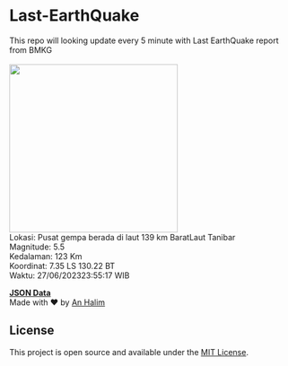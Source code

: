 # Last-EarthQuake
This repo will looking update every 5 minute with Last EarthQuake report from BMKG
<br>
<br>
<img src="https://static.bmkg.go.id/20230627235517.mmi.jpg" width="300"/>
<br>
Lokasi: Pusat gempa berada di laut 139 km BaratLaut Tanibar <br>
Magnitude: 5.5 <br>
Kedalaman: 123 Km <br>
Koordinat: 7.35 LS 130.22 BT <br>
Waktu: 27/06/202323:55:17 WIB <br>

<a href="./data/data.json">**JSON Data**</a>
<br>
Made with ❤️ by <a href="https://github.com/an-halim">An Halim</a>
## License

This project is open source and available under the [MIT License](LICENSE).
